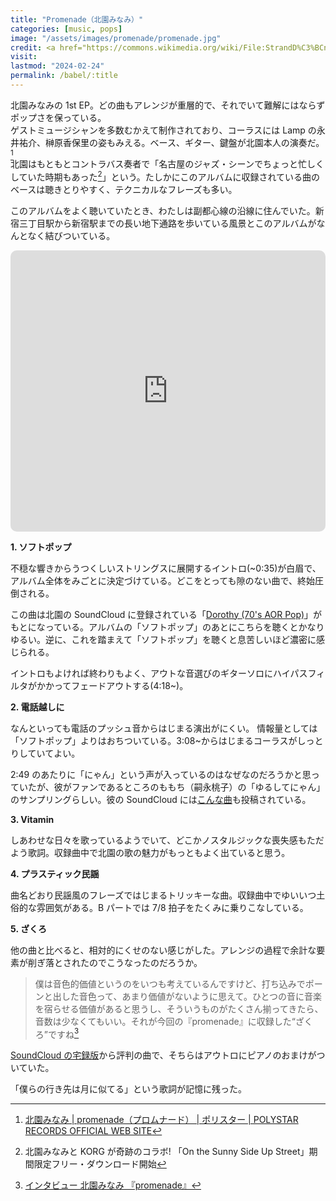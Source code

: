 ```yaml
---
title: "Promenade（北園みなみ）"
categories: [music, pops]
image: "/assets/images/promenade/promenade.jpg"
credit: <a href="https://commons.wikimedia.org/wiki/File:StrandD%C3%BCne.JPG">Zeppelubil / Th. Haft / Torgau</a>, <a href="https://creativecommons.org/licenses/by-sa/3.0">CC BY-SA 3.0</a>, via Wikimedia Commons
visit:
lastmod: "2024-02-24"
permalink: /babel/:title
---
```


北園みなみの 1st EP。どの曲もアレンジが重層的で、それでいて難解にはならずポップさを保っている。  
ゲストミュージシャンを多数むかえて制作されており、コーラスには Lamp の永井祐介、榊原香保里の姿もみえる。ベース、ギター、鍵盤が北園本人の演奏だ。[^1]  
北園はもともとコントラバス奏者で「名古屋のジャズ・シーンでちょっと忙しくしていた時期もあった[^2]」という。たしかにこのアルバムに収録されている曲のベースは聴きとりやすく、テクニカルなフレーズも多い。

このアルバムをよく聴いていたとき、わたしは副都心線の沿線に住んでいた。新宿三丁目駅から新宿駅までの長い地下通路を歩いている風景とこのアルバムがなんとなく結びついている。

<iframe allow="autoplay *; encrypted-media *; fullscreen *; clipboard-write" frameborder="0" height="450" style="width:100%;max-width:660px;overflow:hidden;border-radius:10px;" sandbox="allow-forms allow-popups allow-same-origin allow-scripts allow-storage-access-by-user-activation allow-top-navigation-by-user-activation" src="https://embed.music.apple.com/jp/album/promenade-ep/922763171"></iframe>

**1\. ソフトポップ**

不穏な響きからうつくしいストリングスに展開するイントロ(~0:35)が白眉で、アルバム全体をみごとに決定づけている。どこをとっても隙のない曲で、終始圧倒される。

この曲は北園の SoundCloud に登録されている「[Dorothy (70's AOR Pop)](https://soundcloud.com/organalog/softpop?utm_source=clipboard&utm_medium=text&utm_campaign=social_sharing)」がもとになっている。アルバムの「ソフトポップ」のあとにこちらを聴くとかなりゆるい。逆に、これを踏まえて「ソフトポップ」を聴くと息苦しいほど濃密に感じられる。

イントロもよければ終わりもよく、アウトな音選びのギターソロにハイパスフィルタがかかってフェードアウトする(4:18~)。

**2\. 電話越しに**

なんといっても電話のプッシュ音からはじまる演出がにくい。
情報量としては「ソフトポップ」よりはおちついている。3:08~からはじまるコーラスがしっとりしていてよい。

2:49 のあたりに「にゃん」という声が入っているのはなぜなのだろうかと思っていたが、彼がファンであるところのももち（嗣永桃子）の「ゆるしてにゃん」のサンプリングらしい。彼の SoundCloud には[こんな曲](https://soundcloud.com/organalog/aor-remix?utm_source=clipboard&utm_medium=text&utm_campaign=social_sharing)も投稿されている。

**3\. Vitamin**

しあわせな日々を歌っているようでいて、どこかノスタルジックな喪失感もただよう歌詞。収録曲中で北園の歌の魅力がもっともよく出ていると思う。

**4\. プラスティック民謡**

曲名どおり民謡風のフレーズではじまるトリッキーな曲。収録曲中でゆいいつ土俗的な雰囲気がある。B パートでは 7/8 拍子をたくみに乗りこなしている。

**5. ざくろ**

他の曲と比べると、相対的にくせのない感じがした。アレンジの過程で余計な要素が削ぎ落とされたのでこうなったのだろうか。

> 僕は音色的価値というのをいつも考えているんですけど、打ち込みでポーンと出した音色って、あまり価値がないように思えて。ひとつの音に音楽を宿らせる価値があると思うし、そういうものがたくさん揃ってきたら、音数は少なくてもいい。それが今回の『promenade』に収録した“ざくろ”ですね[^3]

[SoundCloud の宅録版](https://soundcloud.com/organalog/4mj6nmcbsmzr?utm_source=clipboard&utm_medium=text&utm_campaign=social_sharing)から評判の曲で、そちらはアウトロにピアノのおまけがついていた。

「僕らの行き先は月に似てる」という歌詞が記憶に残った。

[^1]: [北園みなみ \| promenade（プロムナード） \| ポリスター \| POLYSTAR RECORDS OFFICIAL WEB SITE](https://www.polystar.co.jp/release/rockpopsalternative/000163)
[^2]: 北園みなみと KORG が奇跡のコラボ! 「On the Sunny Side Up Street」期間限定フリー・ダウンロード開始
[^3]: [インタビュー 北園みなみ 『promenade』](https://mikiki.tokyo.jp/articles/-/4261)
